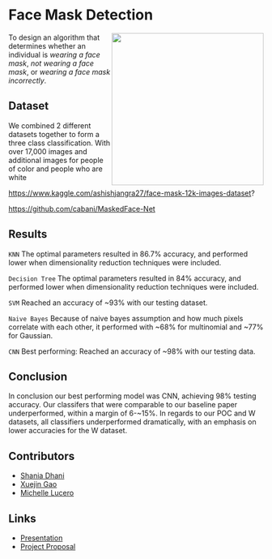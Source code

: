 # Face Mask Detection             
<img align="right" src="https://github.com/sdhani/face-mask-detection/blob/master/assets/Face_Masks.jpg" width=300 height=auto>

To design an algorithm that determines whether an individual is *wearing a face mask*, *not wearing a face mask*, or *wearing a face mask incorrectly*.

<Related Works>


## Dataset
We combined 2 different datasets together to form a three class classification. With over 17,000 images and additional images for people of color and people who are white

https://www.kaggle.com/ashishjangra27/face-mask-12k-images-dataset?

https://github.com/cabani/MaskedFace-Net



## Results
`KNN`
The optimal parameters resulted in 86.7% accuracy, and performed lower when dimensionality reduction techniques were included.

`Decision Tree`
The optimal parameters resulted in 84% accuracy, and performed lower when dimensionality reduction techniques were included.

`SVM`
Reached an accuracy of ~93% with our testing dataset.

`Naive Bayes`
Because of naive bayes assumption and how much pixels correlate with each other, it performed with ~68% for multinomial and ~77% for Gaussian.

`CNN`
Best performing: Reached an accuracy of ~98% with our testing data. 


## Conclusion
In conclusion our best performing model was CNN, achieving 98% testing accuracy. Our classifers that were comparable to our baseline paper underperformed, within a margin of 6-~15%. In regards to our POC and W datasets, all classifiers underperformed dramatically, with an emphasis on lower accuracies for the W dataset. 


## Contributors
- [Shania Dhani](https://github.com/sdhani)
- [Xuejin Gao](https://github.com/xuejingao)
- [Michelle Lucero](https://github.com/MichelleLucero)

## Links
- [Presentation](https://github.com/sdhani/face-mask-detection/blob/master/research/proposal_presentation.pdf)
- [Project Proposal](https://github.com/sdhani/face-mask-detection/blob/master/research/proposal_condensed.pdf)
